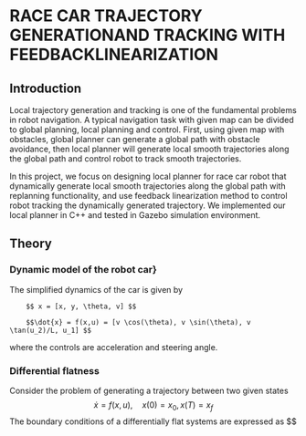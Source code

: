 # RACE CAR TRAJECTORY GENERATIONAND TRACKING WITH FEEDBACKLINEARIZATION

## Introduction
Local trajectory generation and tracking is one of the fundamental problems in robot navigation. A typical navigation task with given map can be divided to global planning, local planning and control. First, using given map with obstacles, global planner can generate a global path with obstacle avoidance, then local planner will generate local smooth trajectories along the global path and control robot to track smooth trajectories.

In this project, we focus on designing local planner for race car robot that dynamically generate local smooth trajectories along the global path with replanning functionality, and use feedback linearization method to control robot tracking the dynamically generated trajectory. We implemented our local planner in C++ and tested in Gazebo simulation environment. 
## Theory
### Dynamic model of the robot car}
The simplified dynamics of the car is given by

        $$ x = [x, y, \theta, v] $$
        
        $$\dot{x} = f(x,u) = [v \cos(\theta), v \sin(\theta), v \tan(u_2)/L, u_1] $$

where the controls are acceleration and steering angle.
### Differential flatness
Consider the problem of generating a trajectory between two given states
$$
\dot{x}=f(x, u), \quad x(0)=x_{0}, x(T)=x_{f}
$$
The boundary conditions of a differentially flat systems are expressed as
$$
